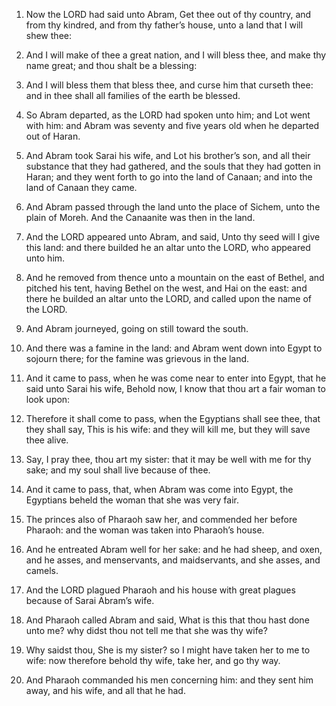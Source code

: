 1. Now the LORD had said unto Abram, Get thee out of thy country,
and from thy kindred, and from thy father’s house, unto a land that I
will shew thee:

2. And I will make of thee a great nation, and I
will bless thee, and make thy name great; and thou shalt be a
blessing:

3. And I will bless them that bless thee, and curse him
that curseth thee: and in thee shall all families of the earth be
blessed.

4. So Abram departed, as the LORD had spoken unto him; and Lot went
with him: and Abram was seventy and five years old when he departed
out of Haran.

5. And Abram took Sarai his wife, and Lot his brother’s son, and all
their substance that they had gathered, and the souls that they had
gotten in Haran; and they went forth to go into the land of Canaan;
and into the land of Canaan they came.

6. And Abram passed through the land unto the place of Sichem, unto
the plain of Moreh. And the Canaanite was then in the land.

7. And the LORD appeared unto Abram, and said, Unto thy seed will I
give this land: and there builded he an altar unto the LORD, who
appeared unto him.

8. And he removed from thence unto a mountain on the east of Bethel,
and pitched his tent, having Bethel on the west, and Hai on the east:
and there he builded an altar unto the LORD, and called upon the name
of the LORD.

9. And Abram journeyed, going on still toward the south.

10. And there was a famine in the land: and Abram went down into
Egypt to sojourn there; for the famine was grievous in the land.

11. And it came to pass, when he was come near to enter into Egypt,
that he said unto Sarai his wife, Behold now, I know that thou art a
fair woman to look upon:

12. Therefore it shall come to pass, when
the Egyptians shall see thee, that they shall say, This is his wife:
and they will kill me, but they will save thee alive.

13. Say, I pray thee, thou art my sister: that it may be well with
me for thy sake; and my soul shall live because of thee.

14. And it came to pass, that, when Abram was come into Egypt, the
Egyptians beheld the woman that she was very fair.

15. The princes also of Pharaoh saw her, and commended her before
Pharaoh: and the woman was taken into Pharaoh’s house.

16. And he entreated Abram well for her sake: and he had sheep, and
oxen, and he asses, and menservants, and maidservants, and she asses,
and camels.

17. And the LORD plagued Pharaoh and his house with great plagues
because of Sarai Abram’s wife.

18. And Pharaoh called Abram and said, What is this that thou hast
done unto me? why didst thou not tell me that she was thy wife?

19. Why saidst thou, She is my sister? so I might have taken her to me to
wife: now therefore behold thy wife, take her, and go thy way.

20. And Pharaoh commanded his men concerning him: and they sent him
away, and his wife, and all that he had.